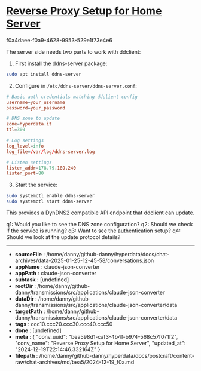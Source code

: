# [Reverse Proxy Setup for Home Server](https://claude.ai/chat/bea598d1-caf3-4b4f-b974-568c57f071f2)

f0a4daee-f0a9-4628-9953-529e1f73e4e6

 The server side needs two parts to work with ddclient:

1. First install the ddns-server package:
```bash
sudo apt install ddns-server
```

2. Configure in `/etc/ddns-server/ddns-server.conf`:
```conf
# Basic auth credentials matching ddclient config
username=your_username
password=your_password

# DNS zone to update
zone=hyperdata.it
ttl=300

# Log settings
log_level=info
log_file=/var/log/ddns-server.log

# Listen settings
listen_addr=178.79.189.240
listen_port=80
```

3. Start the service:
```bash
sudo systemctl enable ddns-server
sudo systemctl start ddns-server
```

This provides a DynDNS2 compatible API endpoint that ddclient can update.

q1: Would you like to see the DNS zone configuration?
q2: Should we check if the service is running?
q3: Want to see the authentication setup?
q4: Should we look at the update protocol details?

---

* **sourceFile** : /home/danny/github-danny/hyperdata/docs/chat-archives/data-2025-01-25-12-45-58/conversations.json
* **appName** : claude-json-converter
* **appPath** : claude-json-converter
* **subtask** : [undefined]
* **rootDir** : /home/danny/github-danny/transmissions/src/applications/claude-json-converter
* **dataDir** : /home/danny/github-danny/transmissions/src/applications/claude-json-converter/data
* **targetPath** : /home/danny/github-danny/transmissions/src/applications/claude-json-converter/data
* **tags** : ccc10.ccc20.ccc30.ccc40.ccc50
* **done** : [undefined]
* **meta** : {
  "conv_uuid": "bea598d1-caf3-4b4f-b974-568c57f071f2",
  "conv_name": "Reverse Proxy Setup for Home Server",
  "updated_at": "2024-12-19T22:14:46.332164Z"
}
* **filepath** : /home/danny/github-danny/hyperdata/docs/postcraft/content-raw/chat-archives/md/bea5/2024-12-19_f0a.md